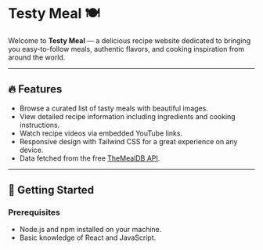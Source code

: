 # Testy Meal 🍽️

Welcome to **Testy Meal** — a delicious recipe website dedicated to bringing you easy-to-follow meals, authentic flavors, and cooking inspiration from around the world.

---

## 🔥 Features

- Browse a curated list of tasty meals with beautiful images.
- View detailed recipe information including ingredients and cooking instructions.
- Watch recipe videos via embedded YouTube links.
- Responsive design with Tailwind CSS for a great experience on any device.
- Data fetched from the free [TheMealDB API](https://www.themealdb.com/).

---

## 🚀 Getting Started

### Prerequisites

- Node.js and npm installed on your machine.
- Basic knowledge of React and JavaScript.


